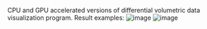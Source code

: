 CPU and GPU accelerated versions of differential volumetric data visualization program.
Result examples:
![image](https://github.com/xobe01/head_scan/assets/39154502/7be99b18-330f-45ca-8e12-c63d26bb4e18)
![image](https://github.com/xobe01/head_scan/assets/39154502/b5fa1ca1-658a-45e8-93ce-d3034154935a)
